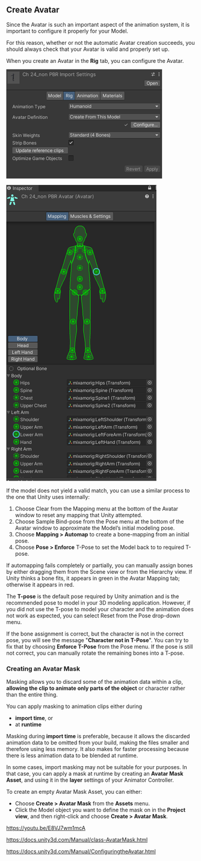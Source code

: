 ## Create Avatar

Since the Avatar is such an important aspect of the animation system, it is important to configure it properly for your Model.

For this reason, whether or not the automatic Avatar creation succeeds, you should always check that your Avatar is valid and properly set up.


When you create an Avatar in the **Rig** tab, you can configure the Avatar.


![](./rig_tab.png)

![](./Avatar.png)


If the model does not yield a valid match, you can use a similar process to the one that Unity uses internally:
1. Choose Clear from the Mapping menu at the bottom of the Avatar window to reset any mapping that Unity attempted.
2. Choose Sample Bind-pose from the Pose menu at the bottom of the Avatar window to approximate the Model’s initial modeling pose.
3. Choose **Mapping > Automap** to create a bone-mapping from an initial pose.
4. Choose **Pose > Enforce** T-Pose to set the Model back to to required T-pose.

If automapping fails completely or partially, you can manually assign bones by either dragging them from the Scene
 view or from the Hierarchy view. If Unity thinks a bone fits, it appears in green in the Avatar Mapping tab; otherwise it appears in red.


The **T-pose** is the default pose required by Unity animation and is the recommended pose to model in your 3D modeling application. However, if you did not use the T-pose to model your character and the animation does not work as expected, you can select Reset from the Pose drop-down menu.

If the bone assignment is correct, but the character is not in the correct pose, you will see the message "**Character not in T-Pose**". You can try to fix that by choosing **Enforce T-Pose** from the Pose menu. If the pose is still not correct, you can manually rotate the remaining bones into a T-pose.

### Creating an Avatar Mask
Masking allows you to discard some of the animation data within a clip, **allowing the clip to animate only parts of the object** or character rather than the entire thing.

You can apply masking to animation clips either during 
- **import time**, or 
- at **runtime**

Masking during **import time** is preferable, because it allows the discarded animation data to be omitted from your build, making the files smaller and therefore using less memory. It also makes for faster processing because there is less animation data to be blended at runtime.

In some cases, import masking may not be suitable for your purposes. In that case, you can apply a mask at runtime by creating an **Avatar Mask Asset**, and using it in the **layer** settings of your Animator Controller.

To create an empty Avatar Mask Asset, you can either:

- Choose **Create > Avatar Mask** from the **Assets** menu.
- Click the Model object you want to define the mask on in the **Project view**, and then right-click and choose **Create > Avatar Mask**.

https://youtu.be/E8VJ7wm1mcA

https://docs.unity3d.com/Manual/class-AvatarMask.html


https://docs.unity3d.com/Manual/ConfiguringtheAvatar.html
